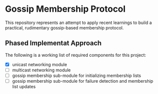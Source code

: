 # Gossip Membership Protocol
This repository represents an attempt to apply recent learnings to build a practical, rudimentary gossip-based membership protocol.

## Phased Implementat Approach
The following is a working list of required components for this project:
- [x] unicast networking module
- [ ] multicast networking module
- [ ] gossip membership sub-module for initializing membership lists
- [ ] gossip membership sub-module for failure detection and membership list updates
